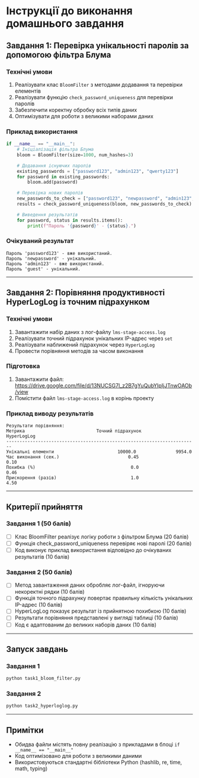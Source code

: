# Інструкції до виконання домашнього завдання

## Завдання 1: Перевірка унікальності паролів за допомогою фільтра Блума

### Технічні умови
1. Реалізувати клас `BloomFilter` з методами додавання та перевірки елементів
2. Реалізувати функцію `check_password_uniqueness` для перевірки паролів
3. Забезпечити коректну обробку всіх типів даних
4. Оптимізувати для роботи з великими наборами даних

### Приклад використання
```python
if __name__ == "__main__":
    # Ініціалізація фільтра Блума
    bloom = BloomFilter(size=1000, num_hashes=3)

    # Додавання існуючих паролів
    existing_passwords = ["password123", "admin123", "qwerty123"]
    for password in existing_passwords:
        bloom.add(password)

    # Перевірка нових паролів
    new_passwords_to_check = ["password123", "newpassword", "admin123", "guest"]
    results = check_password_uniqueness(bloom, new_passwords_to_check)

    # Виведення результатів
    for password, status in results.items():
        print(f"Пароль '{password}' - {status}.")
```

### Очікуваний результат
```
Пароль 'password123' - вже використаний.
Пароль 'newpassword' - унікальний.
Пароль 'admin123' - вже використаний.
Пароль 'guest' - унікальний.
```

---

## Завдання 2: Порівняння продуктивності HyperLogLog із точним підрахунком

### Технічні умови
1. Завантажити набір даних з лог-файлу `lms-stage-access.log`
2. Реалізувати точний підрахунок унікальних IP-адрес через `set`
3. Реалізувати наближений підрахунок через `HyperLogLog`
4. Провести порівняння методів за часом виконання

### Підготовка
1. Завантажити файл: https://drive.google.com/file/d/13NUCSG7l_z2B7gYuQubYIpIjJTnwOAOb/view
2. Помістити файл `lms-stage-access.log` в корінь проекту

### Приклад виводу результатів
```
Результати порівняння:
Метрика                           Точний підрахунок          HyperLogLog
------------------------------------------------------------------------
Унікальні елементи                        10000.0               9954.0
Час виконання (сек.)                          0.45                  0.10
Похибка (%)                                    0.0                  0.46
Прискорення (разів)                            1.0                  4.50
```

---

## Критерії прийняття

### Завдання 1 (50 балів)
- [ ] Клас BloomFilter реалізує логіку роботи з фільтром Блума (20 балів)
- [ ] Функція check_password_uniqueness перевіряє нові паролі (20 балів)
- [ ] Код виконує приклад використання відповідно до очікуваних результатів (10 балів)

### Завдання 2 (50 балів)
- [ ] Метод завантаження даних обробляє лог-файл, ігноруючи некоректні рядки (10 балів)
- [ ] Функція точного підрахунку повертає правильну кількість унікальних IP-адрес (10 балів)
- [ ] HyperLogLog показує результат із прийнятною похибкою (10 балів)
- [ ] Результати порівняння представлені у вигляді таблиці (10 балів)
- [ ] Код є адаптованим до великих наборів даних (10 балів)

---

## Запуск завдань

### Завдання 1
```bash
python task1_bloom_filter.py
```

### Завдання 2
```bash
python task2_hyperloglog.py
```

---

## Примітки

- Обидва файли містять повну реалізацію з прикладами в блоці `if __name__ == "__main__"`
- Код оптимізовано для роботи з великими даними
- Використовуються стандартні бібліотеки Python (hashlib, re, time, math, typing)
